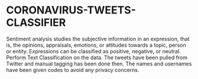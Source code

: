 # CORONAVIRUS-TWEETS-CLASSIFIER
Sentiment analysis studies the subjective information in an expression, that is, the opinions, appraisals, emotions, or attitudes towards a topic, person or entity. Expressions can be classified as positive, negative, or neutral. Perform Text Classification on the data. The tweets have been pulled from Twitter and manual tagging has been done then. The names and usernames have been given codes to avoid any privacy concerns.

